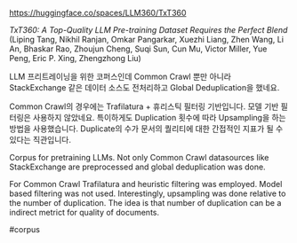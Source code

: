 https://huggingface.co/spaces/LLM360/TxT360

*TxT360: A Top-Quality LLM Pre-training Dataset Requires the Perfect Blend* (Liping Tang, Nikhil Ranjan, Omkar Pangarkar, Xuezhi Liang, Zhen Wang, Li An, Bhaskar Rao, Zhoujun Cheng, Suqi Sun, Cun Mu, Victor Miller, Yue Peng, Eric P. Xing, Zhengzhong Liu)

> 

LLM 프리트레이닝을 위한 코퍼스인데 Common Crawl 뿐만 아니라 StackExchange 같은 데이터 소스도 전처리하고 Global Deduplication을 했네요.

Common Crawl의 경우에는 Trafilatura + 휴리스틱 필터링 기반입니다. 모델 기반 필터링은 사용하지 않았네요. 특이하게도 Duplication 횟수에 따라 Upsampling을 하는 방법을 사용했습니다. Duplicate의 수가 문서의 퀄리티에 대한 간접적인 지표가 될 수 있다는 직관입니다.

<english>
Corpus for pretraining LLMs. Not only Common Crawl datasources like StackExchange are preprocessed and global deduplication was done.

For Common Crawl Trafilatura and heuristic filtering was employed. Model based filtering was not used. Interestingly, upsampling was done relative to the number of duplication. The idea is that number of duplication can be a indirect metrict for quality of documents.
</english>

#corpus 